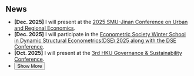 <h1 id="news"></h1>

<h2 style="margin: 30px 0px 10px;">News</h2>

<ul>
     <li><strong>[Dec. 2025]</strong> I will present at the
    <span style="color:#e74d3c">
      <a href="https://iesr.jnu.edu.cn/2025smujinan/">2025 SMU-Jinan Conference on Urban and Regional Economics</a></span>.
  </li>
      <li><strong>[Dec. 2025]</strong> I will participate in the
    <span style="color:#e74d3c">
      <a href="https://dseconf.org/dse2025hku#">Econometric Society Winter School in Dynamic Structural Econometrics(DSE) 2025 along with the DSE Conference</a></span>.
  </li>
   <li><strong>[Oct. 2025]</strong> I will present at the
    <span style="color:#e74d3c">
      <a href="https://hkujcesgri.hku.hk/3rd-hku-governance-sustainability-conference/">3rd HKU Governance & Sustainability Conference</a></span>.
  </li>
  

  <li>
  <div class="show-more-container">
    <div class="content" id="more-content-1" style="display: none;">
      <strong>[Oct. 2025]</strong> I will present at the
    <span style="color:#e74d3c">
      <a href="https://urbaneconomics.org/meetings/uea2025/">19th North American Meeting of the Urban Economics Association</a></span>.
      <br>
      <strong>[Jul. 2025]</strong> I will present at the 
    <span style="color:#e74d3c">
      <a href="https://business.xtu.edu.cn/index.jsp?ac=view&cd=news&id=8955">2025 International Conference on Consumption Studies</a></span>.
      <br>
      <strong>[Jun. 2025]</strong> I will participate in the
    <span style="color:#e74d3c">
      <a href="https://www.econ.cuhk.edu.hk/en/news-and-events/event/call-for-applications-cuhk-summer-school-of-asia-in-the-global-economy-2025/">CUHK Summer School of Asia in the Global Economy 2025, themed Trade and Environment</a></span>.
      <br>
       <strong>[Jun. 2025]</strong> I will present at
    <span style="color:#e74d3c">
      <a href="https://www.gsm.pku.edu.cn/smue_china"> The 3rd Summer Meeting in Urban Economics, China</a></span>.
      <br>
     <strong>[May 2025]</strong> I will deliver a mini lecture on my research in urban and environmental economics at the 
    <span style="color:#e74d3c">
      <a href="https://site.uibe.edu.cn/english/english.html">
        School of International Trade and Economics@UIBE</a></span>.
      <br>
      <strong>[May 2025]</strong> I will attend
    <span style="color:#e74d3c">
      <a href="https://econ.fudan.edu.cn/info/1146/31927.htm">
        The 11th Biennial International Conference on Transition and Economic Development</a></span> at Fudan University, where our paper will be presented.
      <br>
      <strong>[Mar. 2025]</strong> I will present at
    <span style="color:#e74d3c">
      <a href="https://urbaneconomics.org/meetings/emuea2025/">The 14th European Meeting of the Urban Economics Association</a></span>.
      <br>
       <strong>[Mar. 2025]</strong> The RA project I worked on, 
      "<span style="color:#e74d3c">
        <a href="https://www.aeaweb.org/articles?id=10.1257/aer.20200374&&from=f">
          The Geographic Flow of Bank Funding and Access to Credit: Branch Networks, Synergies, and Local Competition
        </a>
      </span>" (by 
      <span style="color:#e74d3c"><a href="https://sites.google.com/view/victoraguirregabiriaswebsite/home">Victor Aguirregabiria</a></span>, 
      <span style="color:#e74d3c"><a href="https://sites.google.com/site/robertclark09site/">Robert Clark</a></span>, and 
      <span style="color:#e74d3c"><a href="https://en.gsm.pku.edu.cn/faculty/jackie.wang/">Hui Wang</a></span>) 
      has been accepted by the <strong><em>American Economic Review</em></strong>!
      <br>
      <strong>[Jan. 2025]</strong> Our paper has been accepted for the 
      "<span style="color:#e74d3c">
        <a href="https://www.aeaweb.org/conference/2025/program/1986?q=eNqrVipOLS7OzM8LqSxIVbKqhnGVrJQMlWp1lJITS1LT84sqgXwlHaXE4uL8ZAizJLUoF8JKSYTKlmTmpkJYZZmp5SDDigoKgAKmBiCTChLTQbKGQA5cMHwsXCKQ">
          Climate Change Impact, Adaptation, and Resilience in the Developing World
        </a>
      </span>" session at ASSA 2025.
    </div>
    <button onclick="toggleContent('more-content-1', this)">Show More</button>
  </div>
</li>
</ul>

<script>
function toggleContent(id, button) {
  var content = document.getElementById(id);
  if (content.style.display === "none") {
    content.style.display = "block";
    button.textContent = "Show Less";
  } else {
    content.style.display = "none";
    button.textContent = "Show More";
  }
}
</script>
